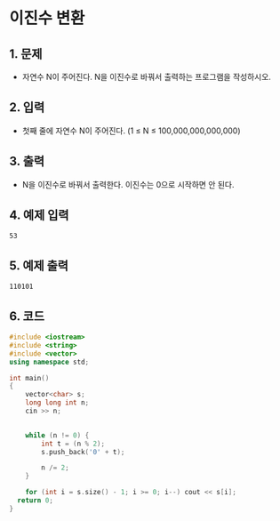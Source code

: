 # 이진수 변환

## 1. 문제
- 자연수 N이 주어진다. N을 이진수로 바꿔서 출력하는 프로그램을 작성하시오.

## 2. 입력
- 첫째 줄에 자연수 N이 주어진다. (1 ≤ N ≤ 100,000,000,000,000)

## 3. 출력
- N을 이진수로 바꿔서 출력한다. 이진수는 0으로 시작하면 안 된다.

## 4. 예제 입력
```
53
```

## 5. 예제 출력
```
110101
```

## 6. 코드
```c++
#include <iostream>
#include <string>
#include <vector>
using namespace std;

int main()
{
	vector<char> s;
	long long int n;
	cin >> n;
	

	while (n != 0) {
		int t = (n % 2);
		s.push_back('0' + t);

		n /= 2;
	}

	for (int i = s.size() - 1; i >= 0; i--) cout << s[i];
  return 0;
}
```
